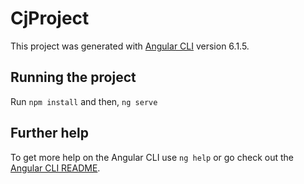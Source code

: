 # CjProject

This project was generated with [Angular CLI](https://github.com/angular/angular-cli) version 6.1.5.

## Running the project

Run `npm install` and then, `ng serve`

## Further help

To get more help on the Angular CLI use `ng help` or go check out the [Angular CLI README](https://github.com/angular/angular-cli/blob/master/README.md).
